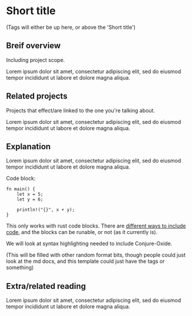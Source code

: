 # Short title

(Tags will either be up here, or above the 'Short title')

## Breif overview

Including project scope.

Lorem ipsum dolor sit amet, consectetur adipiscing elit, sed do eiusmod tempor incididunt ut labore et dolore magna aliqua.

## Related projects

Projects that effect/are linked to the one you're talking about.

Lorem ipsum dolor sit amet, consectetur adipiscing elit, sed do eiusmod tempor incididunt ut labore et dolore magna aliqua.

## Explanation

Lorem ipsum dolor sit amet, consectetur adipiscing elit, sed do eiusmod tempor incididunt ut labore et dolore magna aliqua.

Code block:
<!-- the ignore means it cant be run -->
```rust,ignore 
fn main() {
    let x = 5;
    let y = 6;

    println!("{}", x + y);
}
```

This only works with rust code blocks. There are [different ways to include code](https://books.irust.net/read/mdbook-guide/en-us/guide/reading.html), and the blocks can be runable, or not (as it currently is).

We will look at syntax highlighting needed to include Conjure-Oxide.  

(This will be filled with other random format bits, though people could just look at the md docs, and this template could just have the tags or something)

## Extra/related reading

Lorem ipsum dolor sit amet, consectetur adipiscing elit, sed do eiusmod tempor incididunt ut labore et dolore magna aliqua.